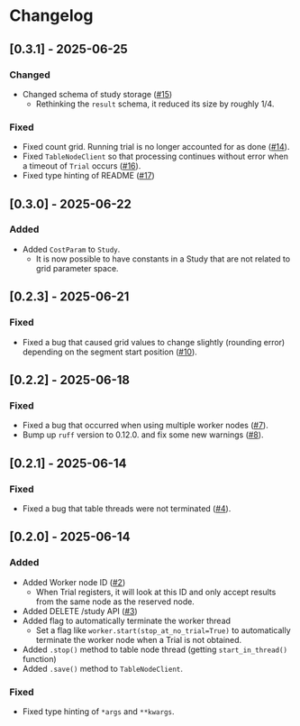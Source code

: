 # Changelog

## [0.3.1] - 2025-06-25

### Changed
- Changed schema of study storage ([#15](https://github.com/atsuhiron/lite_dist2/pull/15))
  - Rethinking the `result` schema, it reduced its size by roughly 1/4.

### Fixed
- Fixed count grid. Running trial is no longer accounted for as done ([#14](https://github.com/atsuhiron/lite_dist2/pull/14)).
- Fixed `TableNodeClient` so that processing continues without error when a timeout of `Trial` occurs ([#16](https://github.com/atsuhiron/lite_dist2/pull/16)).
- Fixed type hinting of README ([#17](https://github.com/atsuhiron/lite_dist2/pull/17))

## [0.3.0] - 2025-06-22

### Added
- Added `CostParam` to `Study`.
  - It is now possible to have constants in a Study that are not related to grid parameter space.

## [0.2.3] - 2025-06-21

### Fixed
- Fixed a bug that caused grid values to change slightly (rounding error) depending on the segment start position ([#10](https://github.com/atsuhiron/lite_dist2/pull/10)).

## [0.2.2] - 2025-06-18

### Fixed
- Fixed a bug that occurred when using multiple worker nodes ([#7](https://github.com/atsuhiron/lite_dist2/pull/7)).
- Bump up `ruff` version to 0.12.0. and fix some new warnings ([#8](https://github.com/atsuhiron/lite_dist2/pull/8)).

## [0.2.1] - 2025-06-14

### Fixed
- Fixed a bug that table threads were not terminated ([#4](https://github.com/atsuhiron/lite_dist2/pull/5)).

## [0.2.0] - 2025-06-14

### Added
- Added Worker node ID ([#2](https://github.com/atsuhiron/lite_dist2/pull/2))
  - When Trial registers, it will look at this ID and only accept results from the same node as the reserved node.
- Added DELETE /study API ([#3](https://github.com/atsuhiron/lite_dist2/pull/3))
- Added flag to automatically terminate the worker thread
  - Set a flag like `worker.start(stop_at_no_trial=True)` to automatically terminate the worker node when a Trial is not obtained.
- Added `.stop()` method to table node thread (getting `start_in_thread()` function)
- Added `.save()` method to `TableNodeClient`.

### Fixed
- Fixed type hinting of `*args` and `**kwargs`.
